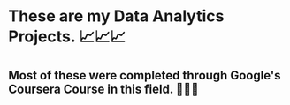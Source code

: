 # **These are my Data Analytics Projects. 📈📈📈**

## Most of these were completed through Google's Coursera Course in this field. 🔎🔎🔎 
